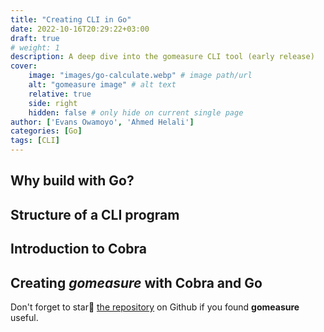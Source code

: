 ```yaml
---
title: "Creating CLI in Go"
date: 2022-10-16T20:29:22+03:00
draft: true
# weight: 1
description: A deep dive into the gomeasure CLI tool (early release)
cover:
    image: "images/go-calculate.webp" # image path/url
    alt: "gomeasure image" # alt text
    relative: true
    side: right
    hidden: false # only hide on current single page
author: ['Evans Owamoyo', 'Ahmed Helali']
categories: [Go]
tags: [CLI]
---
```

## Why build with Go?
## Structure of a CLI program
## Introduction to Cobra
## Creating *gomeasure* with Cobra and Go

Don't forget to star🌟 [the repository](https://github.com/lordvidex/gomeasure) on Github if you found **gomeasure** useful.


